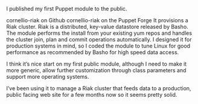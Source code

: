 I  published my first Puppet module to the public.

cornellio-riak on Github
cornellio-riak on the Puppet Forge
It provisions a Riak cluster. Riak is a distributed, key-value datastore released by Basho. The module performs the install from your existing yum repos and handles the cluster join, plan and commit operations automatically. I designed it for production systems in mind, so I coded the module to tune Linux for good performance as recommended by Basho for high speed data access.

I think it’s nice start on my first public module, although I need to make it more generic, allow further customization through class parameters and support more operating systems.

I’ve been using it to manage a Riak cluster that feeds data to a production, public facing web site for a few months now so it seems pretty solid.

